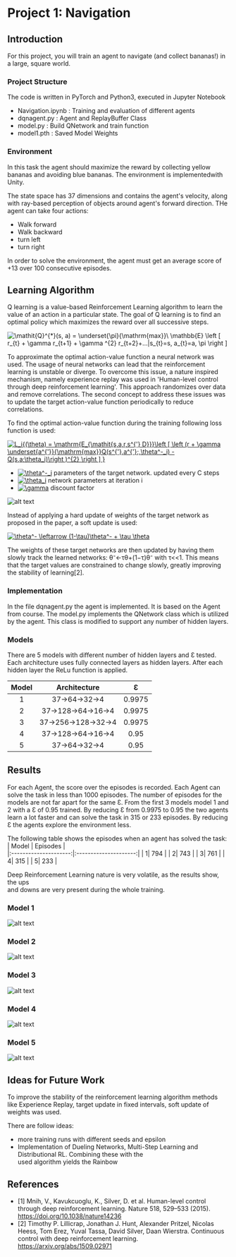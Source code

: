 [//]: # (Image References)

[image1]: ./img/m1.png "Model 1"
[image2]: ./img/m2.png "Model 2"
[image3]: ./img/m3.png "Model 3"
[image4]: ./img/m4.png "Model 4"
[image5]: ./img/m5.png "Model 5"
[image6]: ./img/dqn.png "DQN algorithm"
# Project 1: Navigation

## Introduction


For this project, you will train an agent to navigate (and collect bananas!) in a large, square world.  


### Project Structure

The code is written in PyTorch and Python3, executed in Jupyter Notebook
- Navigation.ipynb	: Training and evaluation of different agents
- dqnagent.py	: Agent and ReplayBuffer Class
- model.py	: Build QNetwork and train function
- model1.pth : Saved Model Weights


### Environment

In this task the agent should maximize the reward by collecting 
yellow bananas and avoiding blue bananas. The environment is implementedwith Unity. 

The state space has 37 dimensions and contains the agent's velocity, along with ray-based perception of objects around agent's forward direction.
THe agent can take four actions:
- Walk forward 
- Walk backward
- turn left
- turn right

In order to solve the environment, the agent must get an average score of +13 over 100 consecutive episodes.

## Learning Algorithm

Q learning is a value-based Reinforcement Learning algorithm to learn the value of an action in a particular state.
The goal of Q learning is to find an optimal policy which maximizes the reward over all successive steps. 

<img src="https://latex.codecogs.com/gif.latex?\mathit{Q}^{*}(s,&space;a)&space;=&space;\underset{\pi}{\mathrm{max}}\&space;\mathbb{E}&space;\left&space;[&space;r_{t}&space;&plus;&space;\gamma&space;r_{t&plus;1}&space;&plus;&space;\gamma&space;^{2}&space;r_{t&plus;2}&plus;...|s_{t}=s,&space;a_{t}=a,&space;\pi&space;\right&space;]" title="\mathit{Q}^{*}(s, a) = \underset{\pi}{\mathrm{max}}\ \mathbb{E} \left [ r_{t} + \gamma r_{t+1} + \gamma ^{2} r_{t+2}+...|s_{t}=s, a_{t}=a, \pi \right ]" />

To approximate the optimal action-value function a neural network was used. The usage of neural networks can lead that the reinforcement learning is unstable or
diverge. To overcome this issue, a nature inspired mechanism, namely experience replay was used in 'Human-level control through deep reinforcement
learning'. This approach randomizes over data and remove correlations. The second concept to address these issues was to update the target action-value function periodically to reduce correlations.

To find the optimal action-value function during the training following loss function is used:

<a href="https://www.codecogs.com/eqnedit.php?latex=L_i{(\theta)&space;=&space;\mathrm{E_{\mathit{s,a,r,s^{'}&space;D}}}\left&space;[&space;\left&space;(r&space;&plus;&space;\gamma&space;\underset{a^{'}}{\mathrm{max}}Q(s^{'},a^{'};,\theta^-_i)&space;-&space;Q(s,a;\theta_i)\right&space;)^{2}&space;\right&space;]&space;}" target="_blank"><img src="https://latex.codecogs.com/gif.latex?L_i{(\theta)&space;=&space;\mathrm{E_{\mathit{s,a,r,s^{'}&space;D}}}\left&space;[&space;\left&space;(r&space;&plus;&space;\gamma&space;\underset{a^{'}}{\mathrm{max}}Q(s^{'},a^{'};,\theta^-_i)&space;-&space;Q(s,a;\theta_i)\right&space;)^{2}&space;\right&space;]&space;}" title="L_i{(\theta) = \mathrm{E_{\mathit{s,a,r,s^{'} D}}}\left [ \left (r + \gamma \underset{a^{'}}{\mathrm{max}}Q(s^{'},a^{'};,\theta^-_i) - Q(s,a;\theta_i)\right )^{2} \right ] }" /></a>

- <a href="https://www.codecogs.com/eqnedit.php?latex=\theta^-_i" target="_blank"><img src="https://latex.codecogs.com/gif.latex?\theta^-_i" title="\theta^-_i" /></a> parameters of the target network. updated every C steps
- <a href="https://www.codecogs.com/eqnedit.php?latex=\theta_i" target="_blank"><img src="https://latex.codecogs.com/gif.latex?\theta_i" title="\theta_i" /></a> network parameters at iteration i
- <a href="https://www.codecogs.com/eqnedit.php?latex=\gamma" target="_blank"><img src="https://latex.codecogs.com/gif.latex?\gamma" title="\gamma" /></a> discount factor

![alt text][image6]


Instead of applying a hard update of weights of the target network as proposed in the paper, a soft update is used:

<a href="https://www.codecogs.com/eqnedit.php?latex=\dpi{100}&space;\theta^-&space;\leftarrow&space;(1-\tau)\theta^-&space;&plus;&space;\tau&space;\theta" target="_blank"><img src="https://latex.codecogs.com/gif.latex?\dpi{100}&space;\theta^-&space;\leftarrow&space;(1-\tau)\theta^-&space;&plus;&space;\tau&space;\theta" title="\theta^- \leftarrow (1-\tau)\theta^- + \tau \theta" /></a>

The weights of these target networks are then updated by having them slowly track the learned networks: θ⁻←τθ+(1−τ)θ⁻ with τ<<1. This means that the target values are constrained to change slowly, greatly improving the stability of learning[2].


### Implementation

In the file dqnagent.py the agent is implemented. It is based on the Agent from course.
The model.py implements the QNetwork class which is utilized by the agent. This class
is modified to support any number of hidden layers.



### Models

There are 5 models with different number of hidden layers and Ɛ tested.
Each architecture uses fully connected layers as hidden layers. After each hidden
layer the ReLu function is applied.

| Model | Architecture         		|     Ɛ	        					| 
|:---------------------:|:---------------------:|:---------------------------------------------:| 
| 1| 37->64->32->4 | 0.9975 |
| 2| 37->128->64->16->4| 0.9975 |
| 3| 37->256->128->32->4 | 0.9975 |
| 4| 37->128->64->16->4 | 0.95 |
| 5| 37->64->32->4 | 0.95 |

## Results


For each Agent, the score over the episodes is recorded. Each Agent can solve the task in less than 1000 episodes. 
The number of episodes for the models are not far apart for the same Ɛ. From the first 3 models model 1 and 2 with
a Ɛ of 0.95 trained. By reducing Ɛ from 0.9975 to 0.95 the two agents learn a lot faster and can solve the task in 315 or
233 episodes. By reducing Ɛ the agents explore the environment less. 

The following table shows the episodes when an agent has solved the task:
| Model | Episodes         		|    
|:---------------------:|:---------------------:|
| 1| 794 | 
| 2| 743 | 
| 3| 761 | 
| 4| 315  | 
| 5| 233 | 


Deep Reinforcement Learning nature is very volatile, as the results show, the ups                         
and downs are very present during the whole training. 



### Model 1

![alt text][image1]

### Model 2

![alt text][image2]

### Model 3

![alt text][image3]

### Model 4

![alt text][image4]

### Model 5

![alt text][image5]

## Ideas for Future Work

To improve the stability of the reinforcement learning algorithm methods                          
like Experience Replay, target update in fixed intervals, soft update of weights was used. 

There are follow ideas:
* more training runs with different seeds and epsilon
* Implementation of Dueling Networks, Multi-Step Learning and Distributional RL. Combining these with the                     
  used algorithm yields the Rainbow



## References

* [1] Mnih, V., Kavukcuoglu, K., Silver, D. et al. Human-level control through deep reinforcement learning. Nature 518, 529–533 (2015). https://doi.org/10.1038/nature14236
* [2] Timothy P. Lillicrap, Jonathan J. Hunt, Alexander Pritzel, Nicolas Heess, Tom Erez, Yuval Tassa, David Silver, Daan Wierstra. Continuous control with deep reinforcement learning. https://arxiv.org/abs/1509.02971
